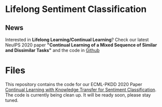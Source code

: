 # Lifelong Sentiment Classification

## News
Interested in **Lifelong Learning/Continual Learning**? Check our latest NeuIPS 2020 paper **"Continual Learning of a Mixed Sequence of Similar and Dissimilar Tasks"** and the code in [Github](  
https://github.com/ZixuanKe/CAT) 

# Files

This repository contains the code for our ECML-PKDD 2020 Paper [Continual Learning with Knowledge Transfer for Sentiment Classification](https://www.cs.uic.edu/~liub/publications/ECML-PKDD-2020.pdf). The code is currently being clean up. It will be ready soon, please stay tuned.



